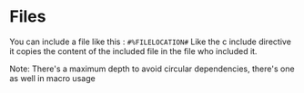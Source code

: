 # Files
You can include a file like this : ``#%FILELOCATION#``
Like the c include directive it copies the content of the included file in the file who included it.

Note: There's a maximum depth to avoid circular dependencies, there's one as well in macro usage
